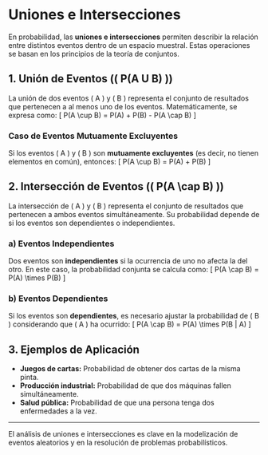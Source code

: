 # Uniones e Intersecciones

En probabilidad, las **uniones e intersecciones** permiten describir la relación entre distintos eventos dentro de un espacio muestral. Estas operaciones se basan en los principios de la teoría de conjuntos.

## 1. Unión de Eventos (\( P(A U B) \))
La unión de dos eventos \( A \) y \( B \) representa el conjunto de resultados que pertenecen a al menos uno de los eventos. Matemáticamente, se expresa como:
\[
P(A \cup B) = P(A) + P(B) - P(A \cap B)
\]

### Caso de Eventos Mutuamente Excluyentes
Si los eventos \( A \) y \( B \) son **mutuamente excluyentes** (es decir, no tienen elementos en común), entonces:
\[
P(A \cup B) = P(A) + P(B)
\]

## 2. Intersección de Eventos (\( P(A \cap B) \))
La intersección de \( A \) y \( B \) representa el conjunto de resultados que pertenecen a ambos eventos simultáneamente. Su probabilidad depende de si los eventos son dependientes o independientes.

### a) Eventos Independientes
Dos eventos son **independientes** si la ocurrencia de uno no afecta la del otro. En este caso, la probabilidad conjunta se calcula como:
\[
P(A \cap B) = P(A) \times P(B)
\]

### b) Eventos Dependientes
Si los eventos son **dependientes**, es necesario ajustar la probabilidad de \( B \) considerando que \( A \) ha ocurrido:
\[
P(A \cap B) = P(A) \times P(B | A)
\]

## 3. Ejemplos de Aplicación
- **Juegos de cartas:** Probabilidad de obtener dos cartas de la misma pinta.
- **Producción industrial:** Probabilidad de que dos máquinas fallen simultáneamente.
- **Salud pública:** Probabilidad de que una persona tenga dos enfermedades a la vez.

---
El análisis de uniones e intersecciones es clave en la modelización de eventos aleatorios y en la resolución de problemas probabilísticos.

